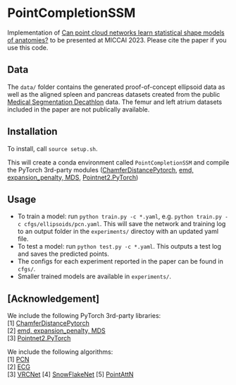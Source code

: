 # PointCompletionSSM
Implementation of [Can point cloud networks learn statistical shape models of anatomies?](https://arxiv.org/abs/2305.05610) to be presented at MICCAI 2023.
Please cite the paper if you use this code.

## Data
The `data/` folder contains the generated proof-of-concept ellipsoid data as well as the aligned spleen and pancreas datasets created from the public [Medical Segmentation Decathlon](http://medicaldecathlon.com/) data. The femur and left atrium datasets included in the paper are not publically available.

## Installation

To install, call `source setup.sh`.

This will create a conda environment called `PointCompletionSSM` and compile the PyTorch 3rd-party modules ([ChamferDistancePytorch](https://github.com/ThibaultGROUEIX/ChamferDistancePytorch), [emd, expansion_penalty, MDS](https://github.com/Colin97/MSN-Point-Cloud-Completion), [Pointnet2.PyTorch](https://github.com/sshaoshuai/Pointnet2.PyTorch))


## Usage
+ To train a model: run `python train.py -c *.yaml`, e.g. `python train.py -c cfgs/ellipsoids/pcn.yaml`. This will save the network and training log to an output folder in the `experiments/` directoy with an updated yaml file. 
+ To test a model: run `python test.py -c *.yaml`. This outputs a test log and saves the predicted points.
+ The configs for each experiment reported in the paper can be found in `cfgs/`.
+ Smaller trained models are available in `experiments/`.

## [Acknowledgement]
We include the following PyTorch 3rd-party libraries:  
[1] [ChamferDistancePytorch](https://github.com/ThibaultGROUEIX/ChamferDistancePytorch)  
[2] [emd, expansion_penalty, MDS](https://github.com/Colin97/MSN-Point-Cloud-Completion)  
[3] [Pointnet2.PyTorch](https://github.com/sshaoshuai/Pointnet2.PyTorch)  

We include the following algorithms:  
[1] [PCN](https://github.com/wentaoyuan/pcn)  
[2] [ECG](https://github.com/paul007pl/ECG)  
[3] [VRCNet](https://github.com/paul007pl/VRCNet)
[4] [SnowFlakeNet](https://github.com/AllenXiangX/SnowflakeNet)
[5] [PointAttN](https://github.com/ohhhyeahhh/PointAttN/)
